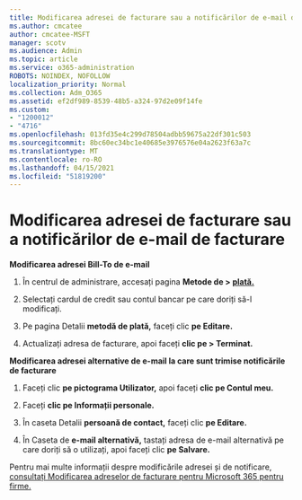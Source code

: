```yaml
---
title: Modificarea adresei de facturare sau a notificărilor de e-mail de facturare
ms.author: cmcatee
author: cmcatee-MSFT
manager: scotv
ms.audience: Admin
ms.topic: article
ms.service: o365-administration
ROBOTS: NOINDEX, NOFOLLOW
localization_priority: Normal
ms.collection: Adm_O365
ms.assetid: ef2df989-8539-48b5-a324-97d2e09f14fe
ms.custom:
- "1200012"
- "4716"
ms.openlocfilehash: 013fd35e4c299d78504adbb59675a22df301c503
ms.sourcegitcommit: 8bc60ec34bc1e40685e3976576e04a2623f63a7c
ms.translationtype: MT
ms.contentlocale: ro-RO
ms.lasthandoff: 04/15/2021
ms.locfileid: "51819200"
---
```

# <a name="change-billing-address-or-billing-email-notifications"></a>Modificarea adresei de facturare sau a notificărilor de e-mail de facturare

**Modificarea adresei Bill-To de e-mail**

1. În centrul de administrare, accesați pagina **Metode de > [plată.](https://go.microsoft.com/fwlink/p/?linkid=2018806)**

2. Selectați cardul de credit sau contul bancar pe care doriți să-l modificați.

3. Pe pagina Detalii **metodă de plată,** faceți clic **pe Editare.**

4. Actualizați adresa de facturare, apoi faceți **clic pe > Terminat.**

**Modificarea adresei alternative de e-mail la care sunt trimise notificările de facturare** 

1. Faceți clic **pe pictograma Utilizator,** apoi faceți **clic pe Contul meu.**

2. Faceți **clic pe Informații personale.**

3. În caseta Detalii **persoană de contact,** faceți clic **pe Editare.**

4. În Caseta de **e-mail alternativă,** tastați adresa de e-mail alternativă pe care doriți să o utilizați, apoi faceți clic **pe Salvare.**

Pentru mai multe informații despre modificările adresei și de notificare, [consultați Modificarea adreselor de facturare pentru Microsoft 365 pentru firme.](https://docs.microsoft.com/microsoft-365/commerce/billing-and-payments/change-your-billing-addresses?view=o365-worldwide)
